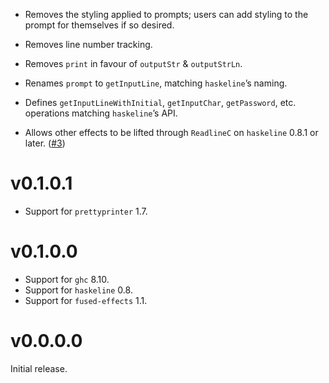 - Removes the styling applied to prompts; users can add styling to the prompt for themselves if so desired.

- Removes line number tracking.

- Removes `print` in favour of `outputStr` & `outputStrLn`.

- Renames `prompt` to `getInputLine`, matching `haskeline`’s naming.

- Defines `getInputLineWithInitial`, `getInputChar`, `getPassword`, etc. operations matching `haskeline`’s API.

- Allows other effects to be lifted through `ReadlineC` on `haskeline` 0.8.1 or later. ([#3](https://github.com/fused-effects/fused-effects-readline/issues/3))


# v0.1.0.1

- Support for `prettyprinter` 1.7.


# v0.1.0.0

- Support for `ghc` 8.10.
- Support for `haskeline` 0.8.
- Support for `fused-effects` 1.1.


# v0.0.0.0

Initial release.

